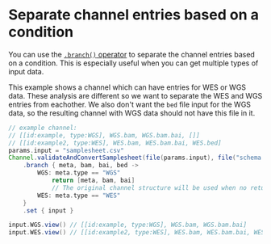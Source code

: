 # Separate channel entries based on a condition

You can use the [`.branch()` operator](https://www.nextflow.io/docs/latest/operator.html#branch) to separate the channel entries based on a condition. This is especially useful when you can get multiple types of input data. 

This example shows a channel which can have entries for WES or WGS data. These analysis are different so we want to separate the WES and WGS entries from eachother. We also don't want the `bed` file input for the WGS data, so the resulting channel with WGS data should not have this file in it.

```groovy
// example channel: 
// [[id:example, type:WGS], WGS.bam, WGS.bam.bai, []]
// [[id:example2, type:WES], WES.bam, WES.bam.bai, WES.bed]
params.input = "samplesheet.csv"
Channel.validateAndConvertSamplesheet(file(params.input), file("schema.json"))
    .branch { meta, bam, bai, bed ->
        WGS: meta.type == "WGS"
            return [meta, bam, bai] 
            // The original channel structure will be used when no return statement is used.
        WES: meta.type == "WES"
    }
    .set { input }

input.WGS.view() // [[id:example, type:WGS], WGS.bam, WGS.bam.bai]
input.WES.view() // [[id:example2, type:WES], WES.bam, WES.bam.bai, WES.bed]
```